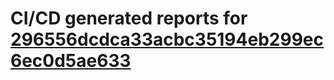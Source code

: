 # CI/CD generated reports for [296556dcdca33acbc35194eb299ec6ec0d5ae633](https://github.com/hydephp/develop/commit/296556dcdca33acbc35194eb299ec6ec0d5ae633)
